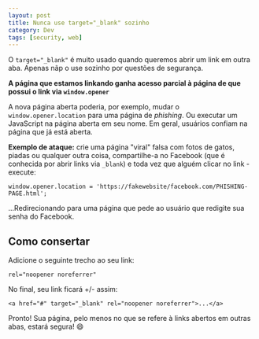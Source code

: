 ```yaml
---
layout: post
title: Nunca use target="_blank" sozinho
category: Dev
tags: [security, web]
---
```


O `target="_blank"` é muito usado quando queremos abrir um link em outra aba. Apenas nãp o use sozinho por questões de segurança.

**A página que estamos linkando ganha acesso parcial à página de que possui o link via `window.opener`**

A nova página aberta poderia, por exemplo, mudar o `window.opener.location` para uma página de _phishing_. Ou executar um JavaScript na página aberta em seu nome. Em geral, usuários confiam na página que já está aberta.

**Exemplo de ataque:** crie uma página "viral" falsa com fotos de gatos, piadas ou qualquer outra coisa, compartilhe-a no Facebook (que é conhecida por abrir links via `_blank`) e toda vez que alguém clicar no link - execute:

`window.opener.location = 'https://fakewebsite/facebook.com/PHISHING-PAGE.html';`

...Redirecionando para uma página que pede ao usuário que redigite sua senha do Facebook.

## Como consertar

Adicione o seguinte trecho ao seu link:

`rel="noopener noreferrer"`

No final, seu link ficará +/- assim:

`<a href="#" target="_blank" rel="noopener noreferrer">...</a>`

Pronto! Sua página, pelo menos no que se refere à links abertos em outras abas, estará segura! 😄
